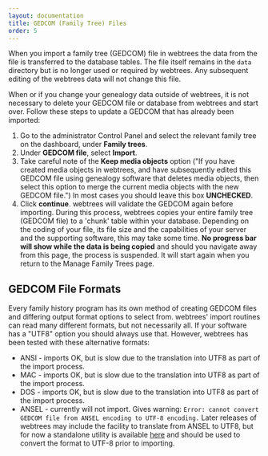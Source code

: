 ```yaml
---
layout: documentation
title: GEDCOM (Family Tree) Files
order: 5
---
```


When you import a family tree (GEDCOM) file in webtrees the data from the file is transferred to the database tables. The file itself remains in the `data` directory but is no longer used or required by webtrees. Any subsequent editing of the webtrees data will not change this file.

When or if you change your genealogy data outside of webtrees, it is not necessary to delete your GEDCOM file or database from webtrees and start over. Follow these steps to update a GEDCOM that has already been imported:

1. Go to the administrator Control Panel and select the relevant family tree on the dashboard, under **Family trees**.
2. Under **GEDCOM file**, select **Import**.
3. Take careful note of the **Keep media objects** option ("If you have created media objects in webtrees, and have subsequently edited this GEDCOM file using genealogy software that deletes media objects, then select this option to merge the current media objects with the new GEDCOM file.") In most cases you should leave this box **UNCHECKED**.
4. Click **continue**. webtrees will validate the GEDCOM again before importing. During this process, webtrees copies your entire family tree (GEDCOM file) to a 'chunk' table within your database. Depending on the coding of your file, its file size and the capabilities of your server and the supporting software, this may take some time. **No progress bar will show while the data is being copied** and should you navigate away from this page, the process is suspended. It will start again when you return to the Manage Family Trees page.

## GEDCOM File Formats

Every family history program has its own method of creating GEDCOM files and differing output format options to select from. webtrees' import routines can read many different formats, but not necessarily all. If your software has a "UTF8" option you should always use that. However, webtrees has been tested with these alternative formats:

- ANSI - imports OK, but is slow due to the translation into UTF8 as part of the import process.
- MAC - imports OK, but is slow due to the translation into UTF8 as part of the import process.
- DOS - imports OK, but is slow due to the translation into UTF8 as part of the import process.
- ANSEL - currently will not import. Gives warning: `Error: cannot convert GEDCOM file from ANSEL encoding to UTF-8 encoding.` Later releases of webtrees may include the facility to translate from ANSEL to UTF8, but for now a standalone utility is available [here](https://dev.webtrees.net/ansel/) and should be used to convert the format to UTF-8 prior to importing.
